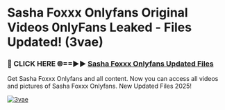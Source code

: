 # Sasha Foxxx Onlyfans Original Videos 0nlyFans Leaked - Files Updated! (3vae)

<h3>🔴 CLICK HERE 🌐==►► <a href="https://tinyurl.com/ms9xzufz" rel="nofollow">Sasha Foxxx Onlyfans Updated Files</a></h3>

Get Sasha Foxxx Onlyfans and all content. Now you can access all videos and pictures of Sasha Foxxx Onlyfans. New Updated Files 2025!

[![3vae](https://i.imgur.com/ppqm5kG.gif)](https://tinyurl.com/ms9xzufz)
